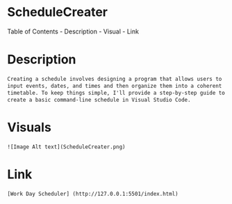 # ScheduleCreater

Table of Contents
    - Description
    - Visual
    - Link

# Description
    Creating a schedule involves designing a program that allows users to input events, dates, and times and then organize them into a coherent timetable. To keep things simple, I'll provide a step-by-step guide to create a basic command-line schedule in Visual Studio Code. 

# Visuals
    ![Image Alt text](ScheduleCreater.png)

# Link
    [Work Day Scheduler] (http://127.0.0.1:5501/index.html)
    